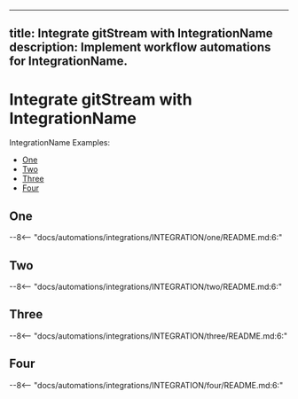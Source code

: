 <!--
How to publish a new gitStream integration page.

In a nutshell, the integration pages are published under /docs/integrations, and all associated examples are imported via associated files inside /docs/automations/automation-library/integrations.

Here is a detailed step-by-step:
1. Copy this file to /docs/integrations and name the file after the tool that this integration is for. E.g. dependabot.md, javadoc.md, etc.
2. Create a directory for this automation inside /docs/automations/automation-library/integrations that matches the name of the file from the previous step.
3. Create separate directories for each of the examples that will be displayed on the integration page, and use a hyphenated naming convention. E.g. "automation-name." 
4. Use the automation example template found in the same directory as this file to create the content for all of the automation examples that will be imported into this integration page.
5. Replace all of the terms in the list below.
6. Delete the comment from this file and push your changes!

Replace the following terms from this doc, all terms are case sensitive to make find and replace easier:
* IntegrationName - The human-readable name for the integration
* integration-name - The hyphenated name for the integration (lowercase). E.g. "integration-name"
* One/Two/Three/Four - The human-readable names for the individual automation examples.
* one/two/three/four - The hyphenated name for the individual automations (lowercase). E.g. "automation-name"
-->
---
title: Integrate gitStream with IntegrationName
description: Implement workflow automations for IntegrationName.
---
# Integrate gitStream with IntegrationName

IntegrationName Examples:

* [One](#one)
* [Two](#two)
* [Three](#three)
* [Four](#four)

<a name="one"></a>
## One
--8<-- "docs/automations/integrations/INTEGRATION/one/README.md:6:"

<a name="two"></a>
## Two
--8<-- "docs/automations/integrations/INTEGRATION/two/README.md:6:"

<a name="three"></a>
## Three
--8<-- "docs/automations/integrations/INTEGRATION/three/README.md:6:"

<a name="four"></a>
## Four
--8<-- "docs/automations/integrations/INTEGRATION/four/README.md:6:"